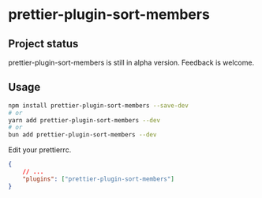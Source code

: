 # prettier-plugin-sort-members

## Project status

prettier-plugin-sort-members is still in alpha version.
Feedback is welcome.

## Usage

```bash
npm install prettier-plugin-sort-members --save-dev
# or
yarn add prettier-plugin-sort-members --dev
# or
bun add prettier-plugin-sort-members --dev
```

Edit your prettierrc.

```json
{
	// ...
	"plugins": ["prettier-plugin-sort-members"]
}
```
